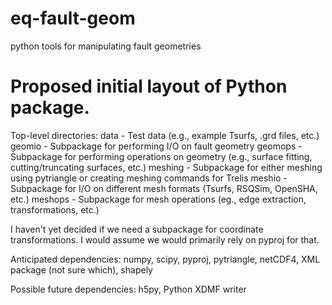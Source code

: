 # eq-fault-geom
python tools for manipulating fault geometries 

# Proposed initial layout of Python package.
Top-level directories:
data - Test data (e.g., example Tsurfs, .grd files, etc.)
geomio - Subpackage for performing I/O on fault geometry
geomops - Subpackage for performing operations on geometry (e.g., surface fitting, cutting/truncating surfaces, etc.)
meshing - Subpackage for either meshing using pytriangle or creating meshing commands for Trelis
meshio - Subpackage for I/O on different mesh formats (Tsurfs, RSQSim, OpenSHA, etc.)
meshops - Subpackage for mesh operations (eg., edge extraction, transformations, etc.)

I haven't yet decided if we need a subpackage for coordinate transformations. I would assume we would
primarily rely on pyproj for that.

Anticipated dependencies:
numpy, scipy, pyproj, pytriangle, netCDF4, XML package (not sure which), shapely

Possible future dependencies:
h5py, Python XDMF writer
